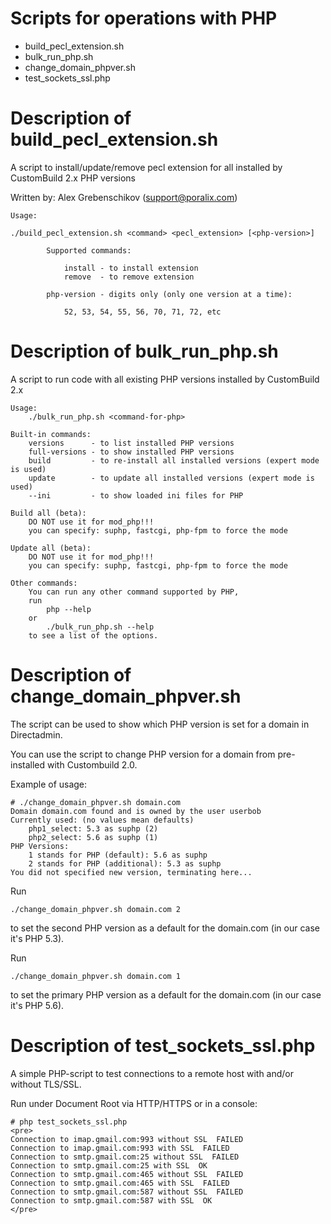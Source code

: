 # Scripts for operations with PHP

- build_pecl_extension.sh 
- bulk_run_php.sh
- change_domain_phpver.sh
- test_sockets_ssl.php


# Description of build_pecl_extension.sh 

A script to install/update/remove pecl extension for all installed by CustomBuild 2.x PHP versions

Written by: Alex Grebenschikov (support@poralix.com)

```
Usage:

./build_pecl_extension.sh <command> <pecl_extension> [<php-version>]

        Supported commands:

            install - to install extension
            remove  - to remove extension

        php-version - digits only (only one version at a time):

            52, 53, 54, 55, 56, 70, 71, 72, etc
```

# Description of bulk_run_php.sh

A script to run code with all existing PHP versions installed by CustomBuild 2.x

```
Usage:
    ./bulk_run_php.sh <command-for-php>

Built-in commands:
    versions      - to list installed PHP versions
    full-versions - to show installed PHP versions
    build         - to re-install all installed versions (expert mode is used)
    update        - to update all installed versions (expert mode is used)
    --ini         - to show loaded ini files for PHP

Build all (beta):
    DO NOT use it for mod_php!!!
    you can specify: suphp, fastcgi, php-fpm to force the mode

Update all (beta):
    DO NOT use it for mod_php!!!
    you can specify: suphp, fastcgi, php-fpm to force the mode

Other commands:
    You can run any other command supported by PHP,
    run
        php --help
    or
        ./bulk_run_php.sh --help
    to see a list of the options.
```

# Description of change_domain_phpver.sh

The script can be used to show which PHP version is set for a domain in Directadmin.

You can use the script to change PHP version for a domain from pre-installed with Custombuild 2.0.

Example of usage:

```
# ./change_domain_phpver.sh domain.com
Domain domain.com found and is owned by the user userbob
Currently used: (no values mean defaults)
    php1_select: 5.3 as suphp (2)
    php2_select: 5.6 as suphp (1)
PHP Versions:
    1 stands for PHP (default): 5.6 as suphp
    2 stands for PHP (additional): 5.3 as suphp
You did not specified new version, terminating here...
```

Run

```
./change_domain_phpver.sh domain.com 2
```

to set the second PHP version as a default for the domain.com (in our case it's PHP 5.3).

Run

```
./change_domain_phpver.sh domain.com 1
```

to set the primary PHP version as a default for the domain.com (in our case it's PHP 5.6).

# Description of test_sockets_ssl.php

A simple PHP-script to test connections to a remote host with and/or without TLS/SSL.

Run under Document Root via HTTP/HTTPS or in a console:

```
# php test_sockets_ssl.php
<pre>
Connection to imap.gmail.com:993 without SSL  FAILED
Connection to imap.gmail.com:993 with SSL  FAILED
Connection to smtp.gmail.com:25 without SSL  FAILED
Connection to smtp.gmail.com:25 with SSL  OK
Connection to smtp.gmail.com:465 without SSL  FAILED
Connection to smtp.gmail.com:465 with SSL  FAILED
Connection to smtp.gmail.com:587 without SSL  FAILED
Connection to smtp.gmail.com:587 with SSL  OK
</pre>
```
